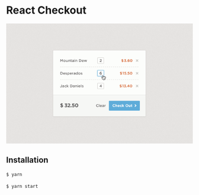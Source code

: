 # React Checkout 

![Design for react basket](./react-basket.png "Design for react basket")

## Installation

```
$ yarn

$ yarn start
```
